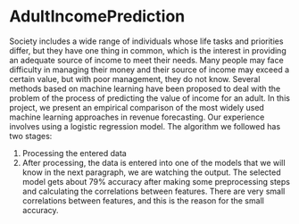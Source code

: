 # AdultIncomePrediction
Society includes a wide range of individuals whose life tasks and priorities differ, but they have one thing in common, which is the interest in providing an adequate source of income to meet their needs. Many people may face difficulty in managing their money and their source of income may exceed a certain value, but with poor management, they do not know. Several methods based on machine learning have been proposed to deal with the problem of the process of predicting the value of income for an adult.
In this project, we present an empirical comparison of the most widely used machine learning approaches in revenue forecasting. Our experience involves using a logistic regression model.
The algorithm we followed has two stages:
1) Processing the entered data
2) After processing, the data is entered into one of the models that we will know in the next paragraph, we are watching the output.
The selected model gets about 79% accuracy after making some preprocessing steps and calculating the correlations between features. There are very small correlations between features, and this is the reason for the small accuracy.
